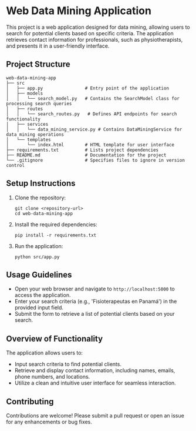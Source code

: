 # Web Data Mining Application

This project is a web application designed for data mining, allowing users to search for potential clients based on specific criteria. The application retrieves contact information for professionals, such as physiotherapists, and presents it in a user-friendly interface.

## Project Structure

```
web-data-mining-app
├── src
│   ├── app.py                # Entry point of the application
│   ├── models
│   │   └── search_model.py   # Contains the SearchModel class for processing search queries
│   ├── routes
│   │   └── search_routes.py   # Defines API endpoints for search functionality
│   ├── services
│   │   └── data_mining_service.py # Contains DataMiningService for data mining operations
│   └── templates
│       └── index.html        # HTML template for user interface
├── requirements.txt          # Lists project dependencies
├── README.md                 # Documentation for the project
└── .gitignore                # Specifies files to ignore in version control
```

## Setup Instructions

1. Clone the repository:
   ```
   git clone <repository-url>
   cd web-data-mining-app
   ```

2. Install the required dependencies:
   ```
   pip install -r requirements.txt
   ```

3. Run the application:
   ```
   python src/app.py
   ```

## Usage Guidelines

- Open your web browser and navigate to `http://localhost:5000` to access the application.
- Enter your search criteria (e.g., 'Fisioterapeutas en Panamá') in the provided input field.
- Submit the form to retrieve a list of potential clients based on your search.

## Overview of Functionality

The application allows users to:
- Input search criteria to find potential clients.
- Retrieve and display contact information, including names, emails, phone numbers, and locations.
- Utilize a clean and intuitive user interface for seamless interaction.

## Contributing

Contributions are welcome! Please submit a pull request or open an issue for any enhancements or bug fixes.